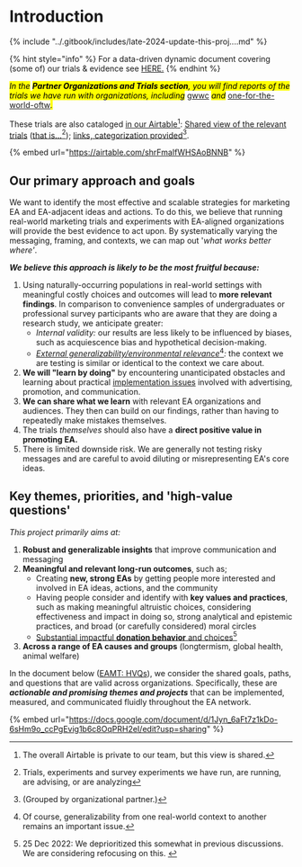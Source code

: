 # Introduction

{% include "../.gitbook/includes/late-2024-update-this-proj....md" %}

{% hint style="info" %}
For a data-driven dynamic document covering (some of) our trials & evidence see [HERE.](https://daaronr.github.io/eamt\_data\_analysis/chapters/gwwc\_gg.html)
{% endhint %}

_<mark style="background-color:yellow;">In the</mark> <mark style="background-color:yellow;"></mark><mark style="background-color:yellow;">**Partner Organizations and Trials section**</mark><mark style="background-color:yellow;">, you will find reports of the trials we have run with organizations, including</mark>_ [gwwc](gwwc/ "mention") _<mark style="background-color:yellow;">and</mark>_ [one-for-the-world-oftw](one-for-the-world-oftw/ "mention")_<mark style="background-color:yellow;">.</mark>_

These trials are also cataloged [in our Airtable](#user-content-fn-1)[^1]:  [Shared view of the relevant trials](https://airtable.com/shrFmaIfWHSAoBNNB) ([that is...](#user-content-fn-2)[^2]); [links, categorization provided](#user-content-fn-3)[^3].



{% embed url="https://airtable.com/shrFmaIfWHSAoBNNB" %}





## **Our primary approach and goals**

We want to identify the most effective and scalable strategies for marketing EA and EA-adjacent ideas and actions. To do this, we believe that running real-world marketing trials and experiments with EA-aligned organizations will provide the best evidence to act upon. By systematically varying the messaging, framing, and contexts, we can map out '_what works better where'_.

_**We believe this approach is likely to be the most fruitful because:**_

1. Using naturally-occurring populations in real-world settings with meaningful costly choices and outcomes will lead to **more relevant findings**. In comparison to convenience samples of undergraduates or professional survey participants who are aware that they are doing a research study,  we anticipate greater:
   * _Internal validity:_ our results are less likely to be influenced by biases, such as acquiescence bias and hypothetical decision-making.
   * [_External generalizability/environmental relevance_](#user-content-fn-4)[^4]_:_ the context we are testing is similar or identical to the context we care about.
2. **We will "learn by doing"** by encountering unanticipated obstacles and learning about practical [implementation issues](../marketing-and-testing-opportunities-tools-tips/implementation-and-collecting-data-issues/) involved with advertising, promotion, and communication.
3. **We can share what we learn** with relevant EA organizations and audiences. They then can build on our findings, rather than having to repeatedly make mistakes themselves.
4. The trials _themselves_ should also have a **direct positive value in promoting EA.**
5. There is limited downside risk. We are generally not testing risky messages and are careful to avoid diluting or misrepresenting EA's core ideas.

## Key themes, priorities, and 'high-value questions'

_This project primarily aims at:_

1. **Robust and generalizable insights** that improve communication and messaging
2. **Meaningful and relevant long-run outcomes**, such as;
   * Creating **new, strong EAs** by getting people more interested and involved in EA ideas, actions, and the community
   * Having people consider and identify with **key values and practices**, such as making meaningful altruistic choices, considering effectiveness and impact in doing so, strong analytical and epistemic practices, and broad (or carefully considered) moral circles
   * [Substantial impactful **donation behavior** and choices](#user-content-fn-5)[^5]
3. **Across a range of EA causes and groups** (longtermism, global health, animal welfare)

In the document below ([EAMT: HVQs](https://docs.google.com/document/d/1Jyn\_6aFt7z1kDo-6sHm9o\_ccPgEvig1b6c8OqPRH2eI/edit?usp=sharing)), we consider the shared goals, paths, and questions that are valid across organizations. Specifically, these are _**actionable and promising themes and projects**_ that can be implemented, measured, and communicated fluidly throughout the EA network.

{% embed url="https://docs.google.com/document/d/1Jyn_6aFt7z1kDo-6sHm9o_ccPgEvig1b6c8OqPRH2eI/edit?usp=sharing" %}

[^1]: The overall Airtable is private to our team, but this view is shared.

[^2]: Trials, experiments and survey experiments we have run, are running, are advising, or are analyzing

[^3]: (Grouped by organizational partner.)



[^4]: Of course, generalizability from one real-world context to another remains an important issue.

[^5]: 25 Dec 2022: We deprioritized this somewhat in previous discussions. We are considering refocusing on this.&#x20;
